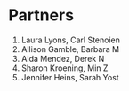# Partners

1.  Laura Lyons, Carl Stenoien
1.  Allison Gamble, Barbara M
1.  Aida Mendez, Derek N
1.  Sharon Kroening, Min Z
1.  Jennifer Heins,  Sarah Yost


